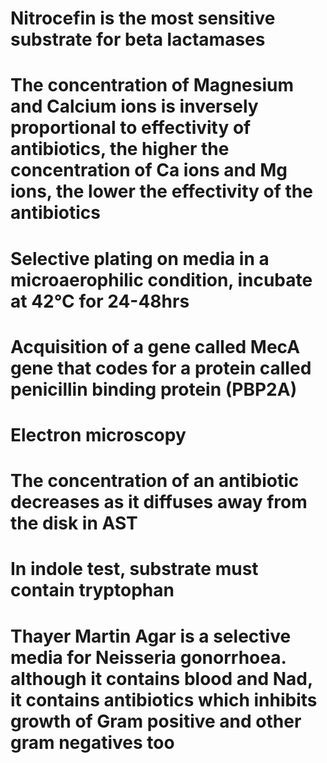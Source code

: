 # Nitrocefin is the most sensitive substrate for beta lactamases
# The concentration of Magnesium and Calcium ions is inversely proportional to effectivity of antibiotics, the higher the concentration of Ca ions and Mg ions, the lower the effectivity of the antibiotics 
# Selective plating on media in a microaerophilic condition, incubate at 42°C for 24-48hrs
# Acquisition of a gene called MecA gene that codes for a protein called penicillin binding protein (PBP2A) 
# Electron microscopy 
# The concentration of an antibiotic decreases as it diffuses away from the disk in AST
# In indole test, substrate must contain tryptophan 
# Thayer Martin Agar is a selective media for Neisseria gonorrhoea. although it contains blood and Nad, it contains antibiotics which inhibits growth of Gram positive and other gram negatives too
